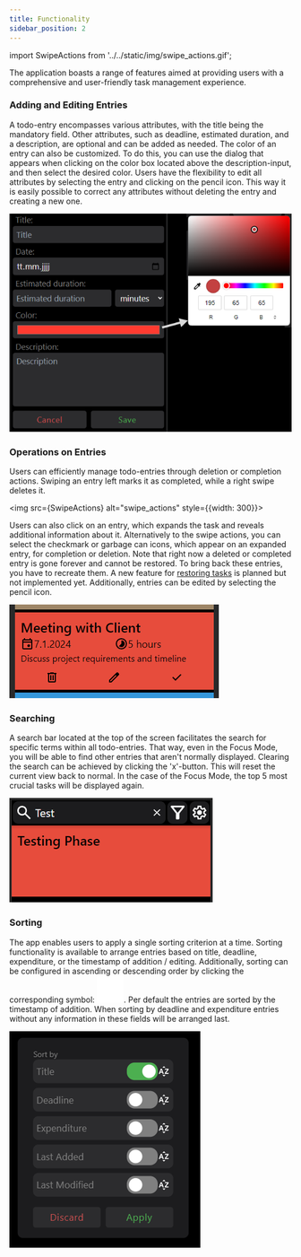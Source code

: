 ```yaml
---
title: Functionality
sidebar_position: 2
---
```


import SwipeActions from '../../static/img/swipe_actions.gif';

The application boasts a range of features aimed at providing users with a comprehensive and user-friendly task
management experience.

### Adding and Editing Entries

A todo-entry encompasses various attributes, with the title being the mandatory field. Other attributes, such as
deadline, estimated duration, and a description, are optional and can be added as needed. The color of an entry
can also be customized. To do this, you can use the dialog that appears when clicking on the color box located above the
description-input, and then select the desired color. Users have the flexibility to edit all attributes
by selecting the entry and clicking on the pencil icon. This way it is easily possible to correct any attributes without
deleting the entry and creating a new one.

![add_view](../../static/img/add_view.png)

### Operations on Entries

Users can efficiently manage todo-entries through deletion or completion actions. Swiping an entry left marks it as
completed, while a right swipe deletes it.

<img src={SwipeActions} alt="swipe_actions" style={{width: 300}}></img>

Users can also click on an entry, which expands the task and reveals additional information about it. Alternatively
to the swipe actions, you can select the checkmark or garbage can icons, which appear on an expanded entry, for
completion or deletion. Note that right now a deleted or completed entry is gone forever and cannot be restored.
To bring back these entries, you have to recreate them. A new feature for [restoring tasks](../outlook#restore-button)
is planned but not implemented yet. Additionally, entries can be edited by selecting the pencil icon.

![entry_expanded](../../static/img/entry_expanded.png)

### Searching

A search bar located at the top of the screen facilitates the search for specific terms within all todo-entries. That
way, even in the Focus Mode, you will be able to find other entries that aren't normally displayed.
Clearing the search can be achieved by clicking the 'x'-button. This will reset the current view back to normal. In the
case of the Focus Mode, the top 5 most crucial tasks will be displayed again.

![searching](../../static/img/searching.png)

### Sorting

The app enables users to apply a single sorting criterion at a time. Sorting functionality is available to arrange
entries based on title, deadline, expenditure, or the timestamp of addition / editing. Additionally, sorting can be
configured in
ascending or descending order by clicking the corresponding
symbol: ![symbol](../../../public/assets/icon_sort_descending.svg). Per default the entries are sorted by the timestamp
of addition. When sorting by deadline and expenditure entries without any information in these fields will be arranged
last.

![sorting](../../static/img/sorting.png)
